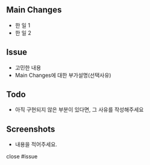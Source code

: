 ## Main Changes
- 한 일 1
- 한 일 2

## Issue
- 고민한 내용
- Main Changes에 대한 부가설명(선택사유)

## Todo
- 아직 구현되지 않은 부분이 있다면, 그 사유를 작성해주세요

## Screenshots
- 내용을 적어주세요.

close #issue
